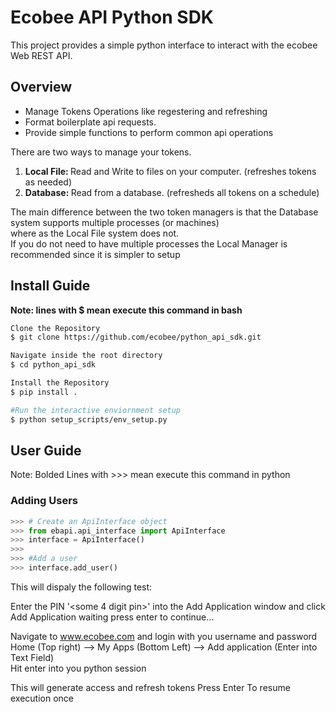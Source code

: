<html>
<body>
<h1>Ecobee API Python SDK</h1>
<div>
This project provides a simple python interface to interact with the ecobee Web REST API.
</div>
<div>
<h2>Overview</h2>
<ul>
<li>Manage Tokens Operations like regestering and refreshing</li>
<li>Format boilerplate api requests.</li>
<li>Provide simple functions to perform common api operations</li>
</ul>
<div>
There are two ways to manage your tokens.
<ol>
<li><b>Local File: </b>Read and Write to files on your computer. (refreshes tokens as needed)</li>
<li><b>Database: </b>Read from a database. (refresheds all tokens on a schedule)</li>
</ol>
The main difference between the two token managers is that the Database system supports multiple processes (or machines)<br>
where as the Local File system does not.<br>
If you do not need to have multiple processes the Local Manager is recommended since it is simpler to setup
</div>
</div>
<h2>Install Guide</h2>
<div>
  
<b>Note: lines with $ mean execute this command in bash</b><br>
  
``` bash
Clone the Repository
$ git clone https://github.com/ecobee/python_api_sdk.git

Navigate inside the root directory
$ cd python_api_sdk

Install the Repository
$ pip install .

#Run the interactive enviornment setup
$ python setup_scripts/env_setup.py
```
</div>

<h2>User Guide</h2>
<div>
Note: Bolded Lines with >>> mean execute this command in python
<h3>Adding Users</h3>


``` python
>>> # Create an ApiInterface object
>>> from ebapi.api_interface import ApiInterface
>>> interface = ApiInterface()
>>> 
>>> #Add a user
>>> interface.add_user()
```
This will dispaly the following test:

Enter the PIN '<some 4 digit pin>' into the Add Application window and click Add Application
waiting press enter to continue...

Navigate to www.ecobee.com and login with you username and password<br>
Home (Top right) --> My Apps (Bottom Left) --> Add application (Enter into Text Field)<br>
Hit enter into you python session<br>

This will generate access and refresh tokens
Press Enter To resume execution once 
</div>
</body>
</html>
